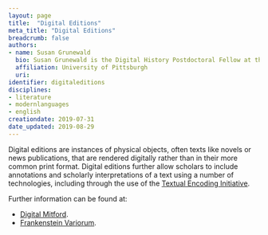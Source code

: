 ```yaml
---
layout: page
title:  "Digital Editions"
meta_title: "Digital Editions"
breadcrumb: false
authors:
- name: Susan Grunewald
  bio: Susan Grunewald is the Digital History Postdoctoral Fellow at the University of Pittsburgh’s World History Center. She received her PhD from Carnegie Mellon University, where she was a two-time A.W. Mellon Fellow in Digital Humanities. Her research focuses on Soviet history, particularly German prisoners of war in the USSR during and after the Second World War.
  affiliation: University of Pittsburgh
  uri:
identifier: digitaleditions
disciplines:
- literature
- modernlanguages
- english
creationdate: 2019-07-31
date_updated: 2019-08-29
---
```


Digital editions are instances of physical objects, often texts like novels or news publications, that are rendered digitally rather than in their more common print format. Digital editions further allow scholars to include annotations and scholarly interpretations of a text using a number of technologies, including through the use of the [Textual Encoding Initiative](#topic_textualencoding).

Further information can be found at:
 -  [Digital Mitford](https://digitalmitford.org/).
 -  [Frankenstein Variorum](https://pghfrankenstein.github.io/Pittsburgh_Frankenstein/).
